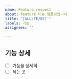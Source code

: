 ```yaml
---
name: Feature request
about: feature 이슈 템플릿입니다
title: "[ALL/FE/BE] "
labels: 기능
assignees: ''

---
```


## 기능 상세
- [ ] 기능을 상세히
- [ ] 적는 곳
